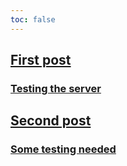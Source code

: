 ```yaml
---
toc: false
---
```


<div class="home grid grid-cols-2" style="view-transition-name: hero;">
  <div class="card">
    <a rel="next" href="./made/24/4/3">
      <h2>First post</h2>
      <h3>Testing the server</h3>
    </a>
  </div>
  <div class="card">
    <a rel="next" href="./made/24/4/4">
      <h2>Second post</h2>
      <h3>Some testing needed</h3>
    </a>
  </div>
</div>